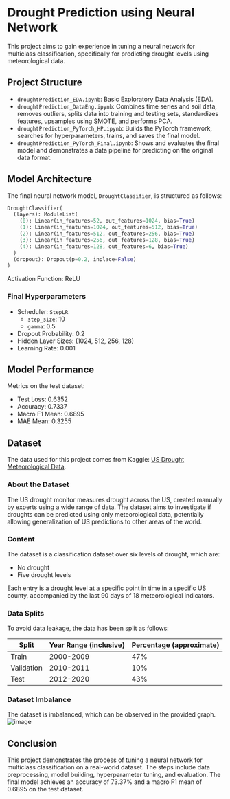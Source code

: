 # Drought Prediction using Neural Network

This project aims to gain experience in tuning a neural network for multiclass classification, specifically for predicting drought levels using meteorological data.

## Project Structure

- `droughtPrediction_EDA.ipynb`: Basic Exploratory Data Analysis (EDA).
- `droughtPrediction_DataEng.ipynb`: Combines time series and soil data, removes outliers, splits data into training and testing sets, standardizes features, upsamples using SMOTE, and performs PCA.
- `droughtPrediction_PyTorch_HP.ipynb`: Builds the PyTorch framework, searches for hyperparameters, trains, and saves the final model.
- `droughtPrediction_PyTorch_Final.ipynb`: Shows and evaluates the final model and demonstrates a data pipeline for predicting on the original data format.

## Model Architecture

The final neural network model, `DroughtClassifier`, is structured as follows:

```python
DroughtClassifier(
  (layers): ModuleList(
    (0): Linear(in_features=52, out_features=1024, bias=True)
    (1): Linear(in_features=1024, out_features=512, bias=True)
    (2): Linear(in_features=512, out_features=256, bias=True)
    (3): Linear(in_features=256, out_features=128, bias=True)
    (4): Linear(in_features=128, out_features=6, bias=True)
  )
  (dropout): Dropout(p=0.2, inplace=False)
)
```

Activation Function: ReLU

### Final Hyperparameters

- Scheduler: `StepLR`
  - `step_size`: 10
  - `gamma`: 0.5
- Dropout Probability: 0.2
- Hidden Layer Sizes: (1024, 512, 256, 128)
- Learning Rate: 0.001

## Model Performance

Metrics on the test dataset:

- Test Loss: 0.6352
- Accuracy: 0.7337
- Macro F1 Mean: 0.6895
- MAE Mean: 0.3255

## Dataset

The data used for this project comes from Kaggle: [US Drought Meteorological Data](https://www.kaggle.com/datasets/cdminix/us-drought-meteorological-data/data).

### About the Dataset

The US drought monitor measures drought across the US, created manually by experts using a wide range of data. The dataset aims to investigate if droughts can be predicted using only meteorological data, potentially allowing generalization of US predictions to other areas of the world.

### Content

The dataset is a classification dataset over six levels of drought, which are:
- No drought
- Five drought levels

Each entry is a drought level at a specific point in time in a specific US county, accompanied by the last 90 days of 18 meteorological indicators.

### Data Splits

To avoid data leakage, the data has been split as follows:

| Split      | Year Range (inclusive) | Percentage (approximate) |
|------------|------------------------|---------------------------|
| Train      | 2000-2009              | 47%                       |
| Validation | 2010-2011              | 10%                       |
| Test       | 2012-2020              | 43%                       |

### Dataset Imbalance

The dataset is imbalanced, which can be observed in the provided graph.  
![image](https://github.com/SantiagoEnriqueGA/droughtPrediction/assets/50879742/f531bd91-8617-43dc-89ce-ab985c0bdea7)

## Conclusion

This project demonstrates the process of tuning a neural network for multiclass classification on a real-world dataset. The steps include data preprocessing, model building, hyperparameter tuning, and evaluation. The final model achieves an accuracy of 73.37% and a macro F1 mean of 0.6895 on the test dataset.
